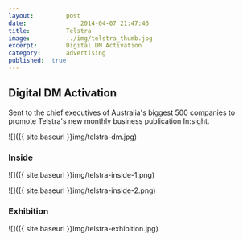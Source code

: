 ```yaml
---
layout:			post
date:				2014-04-07 21:47:46
title:			Telstra
image:			../img/telstra_thumb.jpg
excerpt:		Digital DM Activation
category:		advertising
published:	true
---
```


## Digital DM Activation

Sent to the chief executives of Australia's biggest 500 companies to promote Telstra's new monthly business publication In:sight.

![]({{ site.baseurl }}img/telstra-dm.jpg)

### Inside

![]({{ site.baseurl }}img/telstra-inside-1.png)

![]({{ site.baseurl }}img/telstra-inside-2.png)

### Exhibition

![]({{ site.baseurl }}img/telstra-exhibition.jpg)
